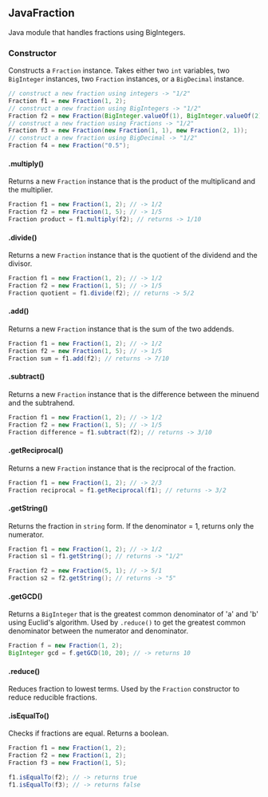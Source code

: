 ## JavaFraction
Java module that handles fractions using BigIntegers.

### Constructor
Constructs a `Fraction` instance. Takes either two `int` variables, two `BigInteger` instances, two `Fraction` instances, or a `BigDecimal` instance.
```java
// construct a new fraction using integers -> "1/2"
Fraction f1 = new Fraction(1, 2);
// construct a new fraction using BigIntegers -> "1/2"
Fraction f2 = new Fraction(BigInteger.valueOf(1), BigInteger.valueOf(2));
// construct a new fraction using Fractions -> "1/2"
Fraction f3 = new Fraction(new Fraction(1, 1), new Fraction(2, 1));
// construct a new fraction using BigDecimal -> "1/2"
Fraction f4 = new Fraction("0.5");
```

#### .multiply()
Returns a new `Fraction` instance that is the product of the multiplicand and the multiplier.
```java
Fraction f1 = new Fraction(1, 2); // -> 1/2
Fraction f2 = new Fraction(1, 5); // -> 1/5
Fraction product = f1.multiply(f2); // returns -> 1/10
```

#### .divide()
Returns a new `Fraction` instance that is the quotient of the dividend and the divisor.
```java
Fraction f1 = new Fraction(1, 2); // -> 1/2
Fraction f2 = new Fraction(1, 5); // -> 1/5
Fraction quotient = f1.divide(f2); // returns -> 5/2
```

#### .add()
Returns a new `Fraction` instance that is the sum of the two addends.
```java
Fraction f1 = new Fraction(1, 2); // -> 1/2
Fraction f2 = new Fraction(1, 5); // -> 1/5
Fraction sum = f1.add(f2); // returns -> 7/10
```

#### .subtract()
Returns a new `Fraction` instance that is the difference between the minuend and the subtrahend.
```java
Fraction f1 = new Fraction(1, 2); // -> 1/2
Fraction f2 = new Fraction(1, 5); // -> 1/5
Fraction difference = f1.subtract(f2); // returns -> 3/10
```

#### .getReciprocal()
Returns a new `Fraction` instance that is the reciprocal of the fraction.
```java
Fraction f1 = new Fraction(1, 2); // -> 2/3
Fraction reciprocal = f1.getReciprocal(f1); // returns -> 3/2
```

#### .getString()
Returns the fraction in `string` form.  If the denominator = 1, returns only the numerator.
```java
Fraction f1 = new Fraction(1, 2); // -> 1/2
Fraction s1 = f1.getString(); // returns -> "1/2"

Fraction f2 = new Fraction(5, 1); // -> 5/1
Fraction s2 = f2.getString(); // returns -> "5"
```

#### .getGCD()
Returns a `BigInteger` that is the greatest common denominator of 'a' and 'b' using Euclid's algorithm. Used by `.reduce()` to get the greatest common denominator between the numerator and denominator.
```java
Fraction f = new Fraction(1, 2);
BigInteger gcd = f.getGCD(10, 20); // -> returns 10
```

#### .reduce()
Reduces fraction to lowest terms. Used by the `Fraction` constructor to reduce reducible fractions.

#### .isEqualTo()
Checks if fractions are equal. Returns a boolean.

```java
Fraction f1 = new Fraction(1, 2);
Fraction f2 = new Fraction(1, 2);
Fraction f3 = new Fraction(1, 5);

f1.isEqualTo(f2); // -> returns true
f1.isEqualTo(f3); // -> returns false
```
